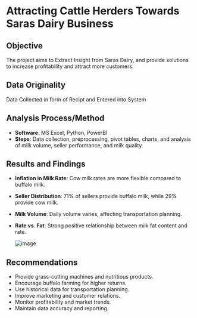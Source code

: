 # Attracting Cattle Herders Towards Saras Dairy Business

## Objective
The project aims to Extract Insight from Saras Dairy, and provide solutions to increase profitability and attract more customers.

## Data Originality
Data Collected in form of Recipt and Entered into System

## Analysis Process/Method
- **Software**: MS Excel, Python, PowerBI
- **Steps**: Data collection, preprocessing, pivot tables, charts, and analysis of milk volume, seller performance, and milk quality.

## Results and Findings
- **Inflation in Milk Rate**: Cow milk rates are more flexible compared to buffalo milk.
- **Seller Distribution**: 71% of sellers provide buffalo milk, while 29% provide cow milk.
- **Milk Volume**: Daily volume varies, affecting transportation planning.
- **Rate vs. Fat**: Strong positive relationship between milk fat content and rate.

  ![image](https://github.com/user-attachments/assets/000ad783-28a0-4c5b-810c-71a4fca22905)

## Recommendations
- Provide grass-cutting machines and nutritious products.
- Encourage buffalo farming for higher returns.
- Use historical data for transportation planning.
- Improve marketing and customer relations.
- Monitor profitability and market trends.
- Maintain data accuracy and reporting.


